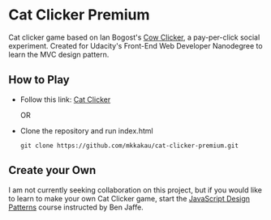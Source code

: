 Cat Clicker Premium
===================

Cat clicker game based on Ian Bogost's [Cow Clicker](https://en.wikipedia.org/wiki/Cow_Clicker), a pay-per-click social experiment. Created for Udacity's Front-End Web Developer Nanodegree to learn the MVC design pattern.

How to Play
-----------
* Follow this link: [Cat Clicker](https://mkkakau.github.io/cat-clicker-premium)

  OR

* Clone the repository and run index.html

  `git clone https://github.com/mkkakau/cat-clicker-premium.git`

Create your Own
---------------
I am not currently seeking collaboration on this project, but if you would like to learn to make your own Cat Clicker game, start the [JavaScript Design Patterns](https://www.udacity.com/course/javascript-design-patterns--ud989) course instructed by Ben Jaffe.
